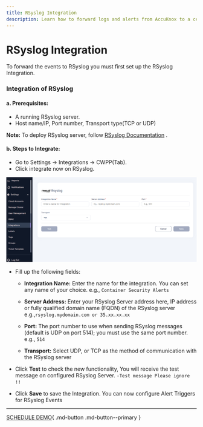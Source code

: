 ```yaml
---
title: RSyslog Integration
description: Learn how to forward logs and alerts from AccuKnox to a centralized RSyslog server for enhanced visibility and security management.
---
```



# RSyslog Integration

To forward the events to RSyslog you must first set up the RSyslog Integration.

### Integration of RSyslog

#### **a. Prerequisites:**

+ A running RSyslog server.
+ Host name/IP, Port number, Transport type(TCP or UDP)

**Note:** To deploy RSyslog server, follow [RSyslog Documentation](https://www.rsyslog.com/doc/v8-stable/) .

#### **b. Steps to Integrate:**

+ Go to Settings → Integrations → CWPP(Tab).
+ Click integrate now on RSyslog.

![rsyslog](images/rsys-int.png)

+ Fill up the following fields:
    + **Integration Name:** Enter the name for the integration. You can set any name of your choice. e.g., ``` Container Security Alerts ```

    + **Server Address:** Enter your RSyslog Server address here, IP address or fully qualified domain name (FQDN) of the RSyslog server e.g.,``` rsyslog.mydomain.com or 35.xx.xx.xx ```

    + **Port:** The port number to use when sending RSyslog messages (default is UDP on port 514); you must use the same port number. e.g., ``` 514 ```

    + **Transport:** Select UDP, or TCP as the method of communication with the RSyslog server

+ Click **Test** to check the new functionality, You will receive the test message on configured RSyslog Server. ```-Test message Please ignore !!```

+ Click **Save** to save the Integration. You can now configure Alert Triggers for RSyslog Events

- - -
[SCHEDULE DEMO](https://www.accuknox.com/contact-us){ .md-button .md-button--primary }
